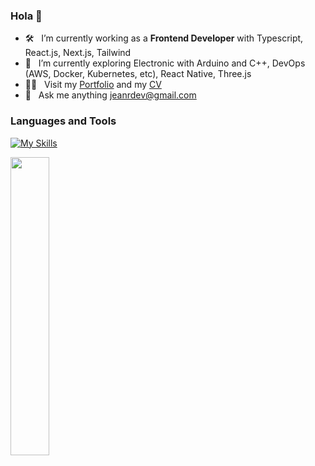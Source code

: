 ### Hola 👋

- 🛠 &nbsp; I’m currently working as a <strong>Frontend Developer</strong> with Typescript, React.js, Next.js, Tailwind
- 🚀 &nbsp; I’m currently exploring Electronic with Arduino and C++, DevOps (AWS, Docker, Kubernetes, etc), React Native, Three.js
- 👨‍💻 &nbsp; Visit my [Portfolio](https://jeanrondon.is-a.dev) and my [CV](https://rxresu.me/jeandv/cv-jean-rondon)
- 💬 &nbsp; Ask me anything jeanrdev@gmail.com

### Languages and Tools

[![My Skills](https://skillicons.dev/icons?i=js,ts,react,nextjs,tailwind)](https://skillicons.dev)

<div align="mid">
  <img src="https://github-readme-stats.vercel.app/api?username=jeandv&theme=tokyonight&show_icons=true&hide_border=true&count_private=true" width="35%" />
</div>
